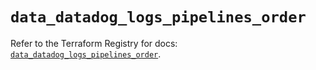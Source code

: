 # `data_datadog_logs_pipelines_order`

Refer to the Terraform Registry for docs: [`data_datadog_logs_pipelines_order`](https://registry.terraform.io/providers/datadog/datadog/3.67.0/docs/data-sources/logs_pipelines_order).

